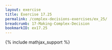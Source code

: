```yaml
---
layout: exercise
title: Exercise 17.25
permalink: /complex-decisions-exercises/ex_25/
breadcrumb: 17-Making-Complex-Decision
bookmarkID: ex17.25
---
```


{% include mathjax_support %}
